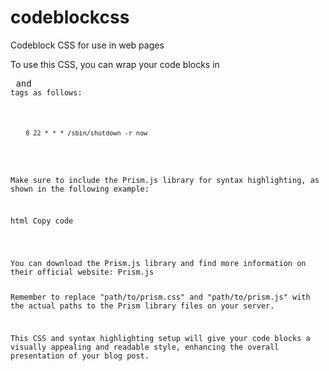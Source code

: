 # codeblockcss
Codeblock CSS for use in web pages


To use this CSS, you can wrap your code blocks in <pre> and <code> tags as follows:

<pre class="line-numbers">
  <code class="language-bash">
    0 22 * * * /sbin/shutdown -r now
  </code>
</pre>

Make sure to include the Prism.js library for syntax highlighting, as shown in the following example:

html
Copy code
<link rel="stylesheet" href="path/to/prism.css" />
<script src="path/to/prism.js"></script>
You can download the Prism.js library and find more information on their official website: Prism.js

Remember to replace "path/to/prism.css" and "path/to/prism.js" with the actual paths to the Prism library files on your server.

This CSS and syntax highlighting setup will give your code blocks a visually appealing and readable style, enhancing the overall presentation of your blog post.
